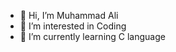 - 👋 Hi, I’m Muhammad Ali
- 👀 I’m interested in Coding
- 🌱 I’m currently learning C language

<!---
alicyber99/alicyber99 is a ✨ special ✨ repository because its `README.md` (this file) appears on your GitHub profile.
You can click the Preview link to take a look at your changes.
--->
